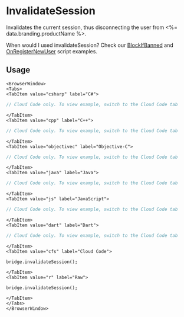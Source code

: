 # InvalidateSession

Invalidates the current session, thus disconnecting the user from <%= data.branding.productName %>.

When would I used invalidateSession? Check our [BlockIfBanned](/learn/cloud-code-central/handy-cloud-code-scripts/example-blockifbanned-script/) and [OnRegisterNewUser](/learn/cloud-code-central/handy-cloud-code-scripts/onregisternewuser-script/) script examples.

## Usage

```mdx-code-block
<BrowserWindow>
<Tabs>
<TabItem value="csharp" label="C#">
```

```csharp
// Cloud Code only. To view example, switch to the Cloud Code tab
```

```mdx-code-block
</TabItem>
<TabItem value="cpp" label="C++">
```

```cpp
// Cloud Code only. To view example, switch to the Cloud Code tab
```

```mdx-code-block
</TabItem>
<TabItem value="objectivec" label="Objective-C">
```

```objectivec
// Cloud Code only. To view example, switch to the Cloud Code tab
```

```mdx-code-block
</TabItem>
<TabItem value="java" label="Java">
```

```java
// Cloud Code only. To view example, switch to the Cloud Code tab
```

```mdx-code-block
</TabItem>
<TabItem value="js" label="JavaScript">
```

```javascript
// Cloud Code only. To view example, switch to the Cloud Code tab
```

```mdx-code-block
</TabItem>
<TabItem value="dart" label="Dart">
```

```dart
// Cloud Code only. To view example, switch to the Cloud Code tab
```

```mdx-code-block
</TabItem>
<TabItem value="cfs" label="Cloud Code">
```

```cfscript
bridge.invalidateSession();
```

```mdx-code-block
</TabItem>
<TabItem value="r" label="Raw">
```

```cfscript
bridge.invalidateSession();
```

```mdx-code-block
</TabItem>
</Tabs>
</BrowserWindow>
```

